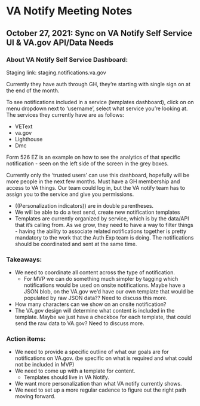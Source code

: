 # VA Notify Meeting Notes

## October 27, 2021: Sync on VA Notify Self Service UI & VA.gov API/Data Needs

### About VA Notify Self Service Dashboard:

Staging link: staging.notifications.va.gov

Currently they have auth through GH, they’re starting with single sign on at the end of the month. 

To see notifications included in a service (templates dashboard), click on on menu dropdown next to ‘username’, select what service you’re looking at. The services they currently have are as follows:

- VEText
- va.gov 
- Lighthouse 
- Dmc

Form 526 EZ is an example on how to see the analytics of that specific notification - seen on the left side of the screen in the grey boxes. 

Currently only the ‘trusted users’ can use this dashboard, hopefully will be more people in the next few months. Must have a GH membership and access to VA things. Our team could log in, but the VA notify team has to assign you to the service and give you permissions.

- ((Personalization indicators)) are in double parentheses.
- We will be able to do a test send, create new notification templates 
- Templates are currently organized by service, which is by the data/API that it’s calling from. As we grow, they need to have a way to filter things - having the ability to associate related notifications together is pretty mandatory to the work that the Auth Exp team is doing. The notifications should be coordinated and sent at the same time.

### Takeaways:

- We need to coordinate all content across the type of notification. 
    - For MVP we can do something much simpler by tagging which notifications would be used on onsite notifications.  Maybe have a JSON blob, on the VA.gov we’d have our own template that would be populated by raw JSON data?? Need to discuss this more. 
- How many characters can we show on an onsite notification? 
- The VA.gov design will determine what content is included in the template. Maybe we just have a checkbox for each template, that could send the raw data to VA.gov? Need to discuss more. 

### Action items:

- We need to provide a specific outline of what our goals are for notifications on VA.gov. (be specific on what is required and what could not be included in MVP)
- We need to come up with a template for content.
    - Templates should live in VA Notify. 
- We want more personalization than what VA notify currently shows.
- We need to set up a more regular cadence to figure out the right path moving forward. 
